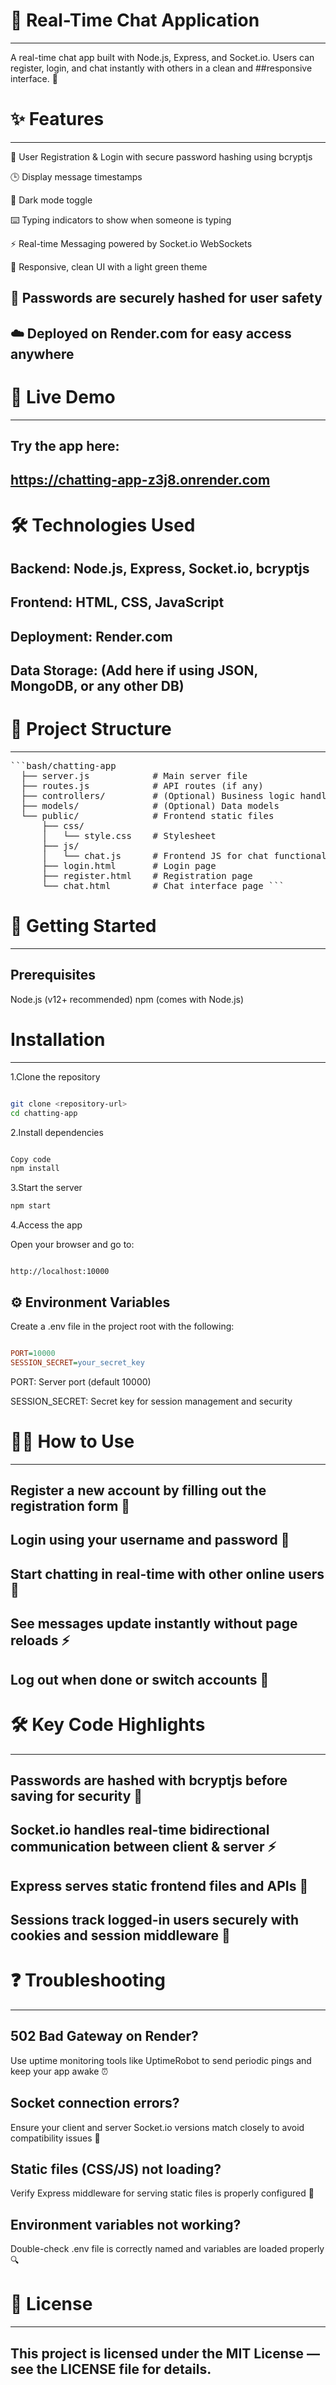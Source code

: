 # 💬 Real-Time Chat Application
---
 A real-time chat app built with Node.js, Express, and Socket.io.
Users can register, login, and chat instantly with others in a clean and ##responsive interface. 🚀

# ✨ Features
---
 📝 User Registration & Login with secure password hashing using bcryptjs

 🕒 Display message timestamps

 🌙 Dark mode toggle

 ⌨️ Typing indicators to show when someone is typing

 ⚡ Real-time Messaging powered by Socket.io WebSockets

 🎨 Responsive, clean UI with a light green theme

## 🔐 Passwords are securely hashed for user safety

## ☁️ Deployed on Render.com for easy access anywhere


# 🔗 Live Demo
---
## Try the app here:
## https://chatting-app-z3j8.onrender.com


# 🛠 Technologies Used

## Backend: Node.js, Express, Socket.io, bcryptjs

## Frontend: HTML, CSS, JavaScript

## Deployment: Render.com

## Data Storage: (Add here if using JSON, MongoDB, or any other DB)



# 📂 Project Structure
---

<pre>```bash/chatting-app
  ├── server.js            # Main server file
  ├── routes.js            # API routes (if any)
  ├── controllers/         # (Optional) Business logic handlers
  ├── models/              # (Optional) Data models
  └── public/              # Frontend static files
      ├── css/
      │   └── style.css    # Stylesheet
      ├── js/
      │   └── chat.js      # Frontend JS for chat functionality
      ├── login.html       # Login page
      ├── register.html    # Registration page
      └── chat.html        # Chat interface page ```</pre>


# 🚀 Getting Started
---
## Prerequisites

Node.js (v12+ recommended)
npm (comes with Node.js)

# Installation
---
1.Clone the repository

```bash

git clone <repository-url>
cd chatting-app
```

2.Install dependencies

```bash

Copy code
npm install
```

3.Start the server

```bash
npm start
```

4.Access the app

Open your browser and go to:

```arduino

http://localhost:10000
```

## ⚙️ Environment Variables

Create a .env file in the project root with the following:

```ini

PORT=10000
SESSION_SECRET=your_secret_key
```
PORT: Server port (default 10000)

SESSION_SECRET: Secret key for session management and security


# 🧑‍💻 How to Use
---
## Register a new account by filling out the registration form 📝

## Login using your username and password 🔐

## Start chatting in real-time with other online users 💬

## See messages update instantly without page reloads ⚡

## Log out when done or switch accounts 🔄


# 🛠 Key Code Highlights
---

## Passwords are hashed with bcryptjs before saving for security 🔐

## Socket.io handles real-time bidirectional communication between client & server ⚡

## Express serves static frontend files and APIs 🚦

## Sessions track logged-in users securely with cookies and session middleware 🔑

# ❓ Troubleshooting
---

## 502 Bad Gateway on Render?

Use uptime monitoring tools like UptimeRobot to send periodic pings and keep your app awake ⏰

## Socket connection errors?

Ensure your client and server Socket.io versions match closely to avoid compatibility issues 🔄

## Static files (CSS/JS) not loading?

Verify Express middleware for serving static files is properly configured 📂

## Environment variables not working?

Double-check .env file is correctly named and variables are loaded properly 🔍



# 📄 License
---

## This project is licensed under the MIT License — see the LICENSE file for details.

